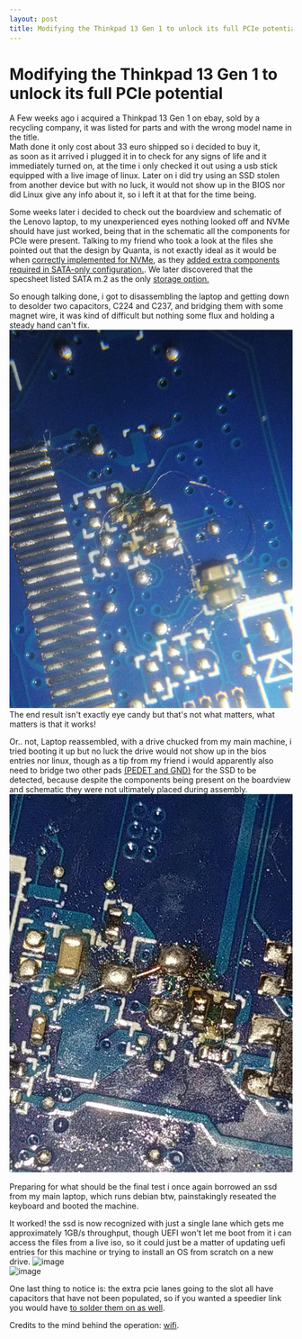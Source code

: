 ```yaml
---
layout: post
title: Modifying the Thinkpad 13 Gen 1 to unlock its full PCIe potential
---
```

# Modifying the Thinkpad 13 Gen 1 to unlock its full PCIe potential
A Few weeks ago i acquired a Thinkpad 13 Gen 1 on ebay, sold by a recycling company, it was listed for parts
and with the wrong model name in the title.  
Math done it only cost about 33 euro shipped so i decided to buy it,  
as soon as it arrived i plugged it in to check for any signs of life and it immediately turned on, 
at the time i only checked it out using a usb stick equipped with a live image of linux.
Later on i did try using an SSD stolen from another device but with no luck, it would not show up in the BIOS nor did Linux give any info about it, 
so i left it at that for the time being.  

Some weeks later i decided to check out the boardview and schematic of the Lenovo laptop, to my unexperienced eyes nothing looked off and NVMe should have just worked, being that in the schematic
all the components for PCIe were present.
Talking to my friend who took a look at the files she pointed out that the design by Quanta,
is not exactly ideal as it would be when [correctly implemented for NVMe](https://raw.githubusercontent.com/bassusteur/thinkpad13nvme/main/images/Screenshot_20240810_173600.png), as they [added extra components required in SATA-only configuration.](https://github.com/bassusteur/thinkpad13nvme/blob/main/images/image2.png).
We later discovered that the specsheet listed SATA m.2 as the only [storage option.](https://psref.lenovo.com/syspool/Sys/PDF/ThinkPad/ThinkPad_13/ThinkPad_13_Spec.PDF)

So enough talking done, i got to disassembling the laptop and getting down to desolder two capacitors, C224 and C237, and bridging them with some magnet wire,
it was kind of difficult but nothing some flux and holding a steady hand can't fix.  
![image](https://github.com/bassusteur/thinkpad13nvme/blob/main/images/632d38f63c54eab7.jpg?raw=true)   
The end result isn't exactly eye candy but that's not what matters, what matters is that it works!


Or.. not, Laptop reassembled, with a drive chucked from my main machine, i tried booting it up but no luck the drive would not show up in the bios entries nor linux, 
though as a tip from my friend i would apparently also need to bridge two other pads [(PEDET and GND)](https://github.com/bassusteur/thinkpad13nvme/blob/main/images/image1.png) for the SSD to be detected, because despite the components being present on the boardview and schematic they were not ultimately placed during assembly.
![image](https://github.com/bassusteur/thinkpad13nvme/blob/main/images/c150c6af6f544226.jpg)  

Preparing for what should be the final test i once again borrowed an ssd from my main laptop, which runs debian btw, painstakingly reseated the keyboard and 
booted the machine.

It worked! the ssd is now recognized with just a single lane which gets me approximately 1GB/s throughput, 
though UEFI won't let me boot from it i can access the files from a live iso, so it could just be a matter of updating uefi entries for this machine or trying to install
an OS from scratch on a new drive.
![image](https://github.com/user-attachments/assets/fc76c305-e988-4225-9e03-555e460800b7)  
![image](https://github.com/user-attachments/assets/b0a3e3ff-e26d-47cf-b1c6-aaf974d52678)  

One last thing to notice is: the extra pcie lanes going to the slot all have capacitors that have not been populated, so if you wanted a speedier link you would have [to solder them on as well](https://github.com/bassusteur/thinkpad13nvme/blob/main/images/355956864-ed5a1132-19c0-49bc-9205-d89726f15a3b.png).

Credits to the mind behind the operation: [wifi](https://github.com/a-little-wifi).
